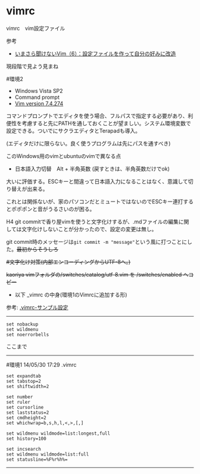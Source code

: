 vimrc
=====

vimrc　vim設定ファイル


参考
- [いまさら聞けないVim（6）：設定ファイルを作って自分の好みに改造](http://www.atmarkit.co.jp/ait/articles/1107/21/news115.html)


現段階で見よう見まね

#環境2
- Windows Vista SP2
- Command prompt
- [Vim version 7.4.274](http://www.kaoriya.net/software/vim/)

コマンドプロンプトでエディタを使う場合、フルパスで指定する必要があり、利便性を考慮すると先にPATHを通しておくことが望ましい。システム環境変数で設定できる。ついでにサクラエディタとTerapadも導入。

(エディタだけに限らない。良く使うプログラムは先にパスを通すべき)

このWindows用のvimとubuntuのvimで異なる点
- 日本語入力切替　Alt + 半角英数
(戻すときは、半角英数だけでok)

大いに評価する。ESCキーと間違って日本語入力になることはなく、意識して切り替えが出来る。

これとは関係ないが、家のパソコンだとミュートではないのでESCキー連打するとポポポンと音がうるさいのが困る。

H4 git commitで香り屋vimを使うと文字化けするが、.mdファイルの編集に関しては文字化けしないことが分かったので、設定の変更は無し。

git commit時のメッセージは`git commit -m "message"`という風に打つことにした。~~最初からそうしろ~~

~~#文字化け対策(内部エンコーディングからUTF-8へ。)~~

~~kaoriya vimフォルダの/switches/catalog/utf-8.vim を /switches/enabled へコピー~~

- 以下 _vimrc  の中身(環境1のVimrcに追加する形)

参考: [.vimrc-サンプル設定](https://sites.google.com/site/fudist/Home/vim-nihongo-ban/-vimrc-sample)

***
```
set nobackup
set wildmenu
set noerrorbells
```
ここまで
***


#環境1 14/05/30 17:29
.vimrc

```
set expandtab
set tabstop=2
set shiftwidth=2

set number
set ruler
set cursorline
set laststatus=2
set cmdheight=2
set whichwrap=b,s,h,l,<,>,[,]

set wildmenu wildmode=list:longest,full
set history=100

set incsearch
set wildmenu wildmode=list:full
set statusline=%F%r%h%=
```
***

